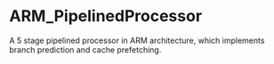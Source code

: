 # ARM_PipelinedProcessor
A 5 stage pipelined processor in ARM architecture, which implements branch prediction and cache prefetching.
